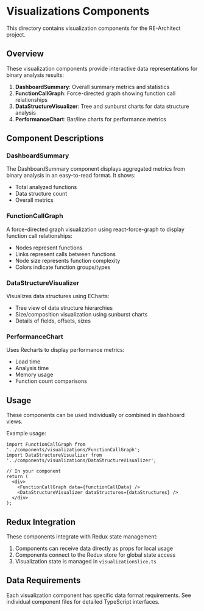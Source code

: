 # Visualizations Components

This directory contains visualization components for the RE-Architect project.

## Overview

These visualization components provide interactive data representations for binary analysis results:

1. **DashboardSummary**: Overall summary metrics and statistics
2. **FunctionCallGraph**: Force-directed graph showing function call relationships
3. **DataStructureVisualizer**: Tree and sunburst charts for data structure analysis
4. **PerformanceChart**: Bar/line charts for performance metrics

## Component Descriptions

### DashboardSummary

The DashboardSummary component displays aggregated metrics from binary analysis in an easy-to-read format. It shows:

- Total analyzed functions
- Data structure count
- Overall metrics

### FunctionCallGraph

A force-directed graph visualization using react-force-graph to display function call relationships:

- Nodes represent functions
- Links represent calls between functions
- Node size represents function complexity
- Colors indicate function groups/types

### DataStructureVisualizer

Visualizes data structures using ECharts:

- Tree view of data structure hierarchies
- Size/composition visualization using sunburst charts
- Details of fields, offsets, sizes

### PerformanceChart

Uses Recharts to display performance metrics:

- Load time
- Analysis time
- Memory usage
- Function count comparisons

## Usage

These components can be used individually or combined in dashboard views.

Example usage:

```tsx
import FunctionCallGraph from '../components/visualizations/FunctionCallGraph';
import DataStructureVisualizer from '../components/visualizations/DataStructureVisualizer';

// In your component
return (
  <div>
    <FunctionCallGraph data={functionCallData} />
    <DataStructureVisualizer dataStructures={dataStructures} />
  </div>
);
```

## Redux Integration

These components integrate with Redux state management:

1. Components can receive data directly as props for local usage
2. Components connect to the Redux store for global state access
3. Visualization state is managed in `visualizationSlice.ts`

## Data Requirements

Each visualization component has specific data format requirements. See individual component files for detailed TypeScript interfaces.